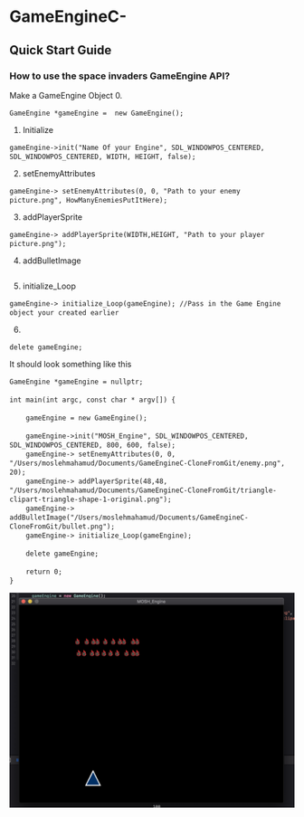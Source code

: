 # GameEngineC-

## Quick Start Guide

### How to use the space invaders GameEngine API?

Make a GameEngine Object
0. 
```
GameEngine *gameEngine =  new GameEngine();

```

1. Initialize
```
gameEngine->init("Name Of your Engine", SDL_WINDOWPOS_CENTERED, SDL_WINDOWPOS_CENTERED, WIDTH, HEIGHT, false);    

```
    
2.  setEnemyAttributes
```
gameEngine-> setEnemyAttributes(0, 0, "Path to your enemy picture.png", HowManyEnemiesPutItHere);

```


3. addPlayerSprite
```
gameEngine-> addPlayerSprite(WIDTH,HEIGHT, "Path to your player picture.png");

```
4. addBulletImage

```gameEngine-> addBulletImage("Path to your enemy picture.png");
```
5. initialize_Loop
```
gameEngine-> initialize_Loop(gameEngine); //Pass in the Game Engine object your created earlier

```
6. 
```
delete gameEngine;

```

It should look something like this

```
GameEngine *gameEngine = nullptr;

int main(int argc, const char * argv[]) {
       
    gameEngine = new GameEngine();
    
    gameEngine->init("MOSH_Engine", SDL_WINDOWPOS_CENTERED, SDL_WINDOWPOS_CENTERED, 800, 600, false);
    gameEngine-> setEnemyAttributes(0, 0, "/Users/moslehmahamud/Documents/GameEngineC-CloneFromGit/enemy.png", 20);
    gameEngine-> addPlayerSprite(48,48, "/Users/moslehmahamud/Documents/GameEngineC-CloneFromGit/triangle-clipart-triangle-shape-1-original.png");
    gameEngine-> addBulletImage("/Users/moslehmahamud/Documents/GameEngineC-CloneFromGit/bullet.png");
    gameEngine-> initialize_Loop(gameEngine);
    
    delete gameEngine;
    
    return 0;
}
```

![alt text](https://github.com/mosh98/GameEngineC-/blob/master/demo.png)
